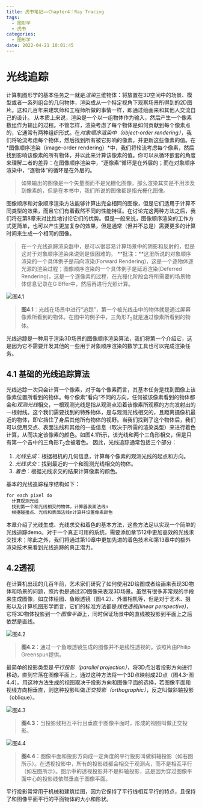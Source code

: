 ```yaml
---
title: 虎书笔记——Chapter4：Ray Tracing
tags:
  - 图形学
  - 虎书
categories:
  - 图形学
date: 2022-04-21 10:01:45
---
```


# 光线追踪

计算机图形学的基本任务之一就是*渲染*三维物体：将放置在3D空间中的场景、模型或者一系列组合的几何物体，渲染成从一个特定视角下观察场景所得到的2D图片。这和几百年来建筑师和工程师所做的事情一样，即通过绘画来和其他人交流自己的设计。
从本质上来说，渲染是一个以一组物体作为输入，然后产生一个像素数组作为输出的过程。不管怎样，渲染考虑了每个物体是如何贡献到每个像素点的，它通常有两种组织形式。在*对象顺序渲染中（object-order rendering）*，我们将轮流考虑每个物体，然后找到所有被它影响的像素，并更新这些像素的值。在*图像顺序渲染（image-order rendering）*中，我们将轮流考虑每个像素，然后找到影响该像素的所有物体，并以此来计算该像素的值。你可以从循环嵌套的角度来理解二者的差异：在图像顺序渲染中，“逐像素”循环是在外层的；而在对象顺序渲染中，“逐物体”的循环是在外层的。
> 如果输出的图像是一个矢量图而不是光栅化图像，那么渲染其实是不用涉及到像素的，但是在本书中，我们所说的图像都是指光栅化图像。

图像顺序和对象顺序渲染方法能够计算出完全相同的图像，但是它们适用于计算不同类型的效果，而且它们有着截然不同的性能特征。在讨论完这两种方法之后，我们将在第8章来对比性地讨论它们的优势。但是一般来说，图像顺序渲染的工作方式更简单，也可以产生更加复杂的效果，但是通常（但并不总是）需要更多的计算时间来生成一个相同的图像。
> 在一个光线追踪渲染器中，是可以很容易计算场景中的阴影和反射的，但是这对于对象顺序渲染来说则是很困难的。
> **批注：**这里所说的对象顺序渲染的一个具体例子是前向渲染(Forward Rendering)，这是一个逐物体逐光源的渲染过程；图像顺序渲染的一个具体例子是延迟渲染(Deferred Rendering)，这是一个逐像素的过程，在光栅化阶段会将所需要的场景物体信息记录在G Bffer中，然后再进行光照计算。

![图4.1](https://morakito-blog.oss-cn-beijing.aliyuncs.com/Fundamentals-of-Computer-Graphics-4th/Chapter-4/202206032304477.png)
> **图4.1**：光线在场景中进行“追踪”，第一个被光线击中的物体就是通过屏幕像素所看到的物体。在图中的例子中，三角形$T_2$就是通过像素所看到的物体。

光线追踪是一种用于渲染3D场景的图像顺序渲染算法，我们将第一个介绍它，这是因为它不需要开发其他的一些用于对象顺序渲染的数学工具也可以完成渲染任务。

## 4.1 基础的光线追踪算法

光线追踪一次只会计算一个像素，对于每个像素而言，其基本任务是找到图像上该像素位置所看到的物体。每个像素“看向”不同的方向，任何被该像素看到的物体都会和*观测光线*相交，一根观测光线是指从观测点沿着该像素所观察的方向发射出的一根射线。这个我们需要找到的特殊物体，是与观测光线相交的，且距离摄像机最近的物体，即它挡住了身后其他所有物体的视野。当我们找到了这个物体后，我们可以使用交点、表面法线和其他的一些信息（取决于所需的渲染类型）来进行着色计算，从而决定该像素的颜色。如图4.1所示，该光线和两个三角形相交，但是只有第一个击中的三角形$T_2$会被着色。
因此，光线追踪通常包括三个部分：

1. *光线生成*：根据相机的几何信息，计算每个像素的观测光线的起点和方向。
2. *光线求交*：找到最近的一个和观测光线相交的物体。
3. *着色*：根据光线求交的结果计算像素的颜色。

基本的光线追踪程序结构如下：

```txt
for each pixel do
  计算观测光线
  找到第一个和光线相交的物体，计算器表面法线n
  根据碰撞点、光线和表面法线n计算并设置像素颜色
```

本章介绍了光线生成、光线求交和着色的基本方法，这些方法足以实现一个简单的光线追踪demo。对于一个真正可用的系统，需要添加章节12中更加高效的光线求交技术；除此之外，我们将通过第10章中更加先进的着色技术和第13章中的额外渲染技术来看到光线追踪的真正潜力。

## 4.2透视

在计算机出现的几百年前，艺术家们研究了如何使用2D绘图或者绘画来表现3D物体和场景的问题，照片也是通过2D图像来表现3D场景。虽然有很多非常规的手段来生成图像，如立体绘图、鱼眼透镜（图4.2）、外置相机等，但是对于艺术、摄影以及计算机图形学而言，它们的标准方法都是*线性透视(linear perspective)*，它将3D物体投影到一个*图像平面*上，同时保证场景中的直线被投影到平面上之后依然是直线。

![图4.2](https://morakito-blog.oss-cn-beijing.aliyuncs.com/Fundamentals-of-Computer-Graphics-4th/Chapter-4/202206032304765.png)
> **图4.2**：通过一个鱼眼透镜生成的图像并不是线性透视的。该照片由Philip Greenspun提供。

最简单的投影类型是*平行投影（parallel projection）*，将3D点沿着投影方向进行移动，直到它落在图像平面上，通过这种方法将一个3D点映射成2D点（图4.3-图4.4）。用这种方法生成的视图取决于投影方向和图像平面的选择，若图像平面和视线方向相垂直，则这种投影叫做*正交投影（orthographic）*，反之叫做斜轴投影（oblique）。

![图4.3](https://morakito-blog.oss-cn-beijing.aliyuncs.com/Fundamentals-of-Computer-Graphics-4th/Chapter-4/202206032305267.png)
> **图4.3**：当投影线相互平行且垂直于图像平面时，形成的视图叫做正交投影。

![图4.4](https://morakito-blog.oss-cn-beijing.aliyuncs.com/Fundamentals-of-Computer-Graphics-4th/Chapter-4/202206032308076.png)
> **图4.4**：图像平面和投影方向成一定角度的平行投影叫做斜轴投影（如右图所示）。在透视投影中，所有的投影线都会相交于观测点，而不是相互平行（如左图所示）。图示中的透视投影并不是斜轴投影，这是因为穿过图像平面中心的投影线依然垂直于图像平面。

平行投影常常用于机械和建筑绘图，因为它保持了平行线相互平行的特点，且保持了和图像平面平行的平面物体的大小和形状。
